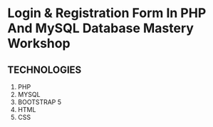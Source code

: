 # Login & Registration Form In PHP And MySQL Database Mastery Workshop
## TECHNOLOGIES

1. PHP
2. MYSQL
3. BOOTSTRAP 5
4. HTML
5. CSS

